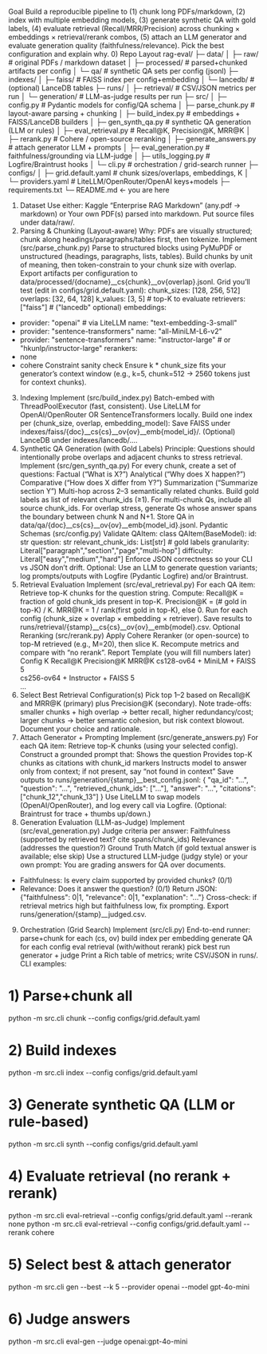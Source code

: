 Goal
Build a reproducible pipeline to (1) chunk long PDFs/markdown, (2) index with multiple embedding models, (3) generate synthetic QA with gold labels, (4) evaluate retrieval (Recall/MRR/Precision) across chunking × embeddings × retrieval/rerank combos, (5) attach an LLM generator and evaluate generation quality (faithfulness/relevance). Pick the best configuration and explain why.
0) Repo Layout
rag-eval/
  ├─ data/
  │   ├─ raw/                     # original PDFs / markdown dataset
  │   ├─ processed/               # parsed+chunked artifacts per config
  │   └─ qa/                      # synthetic QA sets per config (jsonl)
  ├─ indexes/
  │   ├─ faiss/                   # FAISS index per config+embedding
  │   └─ lancedb/                 # (optional) LanceDB tables
  ├─ runs/
  │   ├─ retrieval/               # CSV/JSON metrics per run
  │   └─ generation/              # LLM-as-judge results per run
  ├─ src/
  │   ├─ config.py                # Pydantic models for config/QA schema
  │   ├─ parse_chunk.py           # layout-aware parsing + chunking
  │   ├─ build_index.py           # embeddings + FAISS/LanceDB builders
  │   ├─ gen_synth_qa.py          # synthetic QA generation (LLM or rules)
  │   ├─ eval_retrieval.py        # Recall@K, Precision@K, MRR@K
  │   ├─ rerank.py                # Cohere / open-source reranking
  │   ├─ generate_answers.py      # attach generator LLM + prompts
  │   ├─ eval_generation.py       # faithfulness/grounding via LLM-judge
  │   ├─ utils_logging.py         # Logfire/Braintrust hooks
  │   └─ cli.py                   # orchestration / grid-search runner
  ├─ configs/
  │   ├─ grid.default.yaml        # chunk sizes/overlaps, embeddings, K
  │   └─ providers.yaml           # LiteLLM/OpenRouter/OpenAI keys+models
  ├─ requirements.txt
  └─ README.md  ← you are here
1) Dataset
Use either:
Kaggle “Enterprise RAG Markdown” (any.pdf → markdown)
or
Your own PDF(s) parsed into markdown.
Put source files under data/raw/.
2) Parsing & Chunking (Layout-aware)
Why: PDFs are visually structured; chunk along headings/paragraphs/tables first, then tokenize.
Implement (src/parse_chunk.py)
Parse to structured blocks using PyMuPDF or unstructured (headings, paragraphs, lists, tables).
Build chunks by unit of meaning, then token-constrain to your chunk size with overlap.
Export artifacts per configuration to data/processed/{docname}__cs{chunk}__ov{overlap}.jsonl.
Grid you’ll test (edit in configs/grid.default.yaml):
chunk_sizes: [128, 256, 512]
overlaps:    [32, 64, 128]
k_values:    [3, 5]            # top-K to evaluate
retrievers:  ["faiss"]         # ("lancedb" optional)
embeddings:
  - provider: "openai"         # via LiteLLM
    name: "text-embedding-3-small"
  - provider: "sentence-transformers"
    name: "all-MiniLM-L6-v2"
  - provider: "sentence-transformers"
    name: "instructor-large"   # or "hkunlp/instructor-large"
rerankers:
  - none
  - cohere
Constraint sanity check
Ensure k * chunk_size fits your generator’s context window (e.g., k=5, chunk=512 → 2560 tokens just for context chunks).
3) Indexing
Implement (src/build_index.py)
Batch-embed with ThreadPoolExecutor (fast, consistent).
Use LiteLLM for OpenAI/OpenRouter OR SentenceTransformers locally.
Build one index per (chunk_size, overlap, embedding_model):
Save FAISS under indexes/faiss/{doc}__cs{cs}__ov{ov}__emb{model_id}/.
(Optional) LanceDB under indexes/lancedb/....
4) Synthetic QA Generation (with Gold Labels)
Principle: Questions should intentionally probe overlaps and adjacent chunks to stress retrieval.
Implement (src/gen_synth_qa.py)
For every chunk, create a set of questions:
Factual (“What is X?”)
Analytical (“Why does X happen?”)
Comparative (“How does X differ from Y?”)
Summarization (“Summarize section Y”)
Multi-hop across 2–3 semantically related chunks.
Build gold labels as list of relevant chunk_ids (≥1).
For multi-chunk Qs, include all source chunk_ids.
For overlap stress, generate Qs whose answer spans the boundary between chunk N and N+1.
Store QA in data/qa/{doc}__cs{cs}__ov{ov}__emb{model_id}.jsonl.
Pydantic Schemas (src/config.py)
Validate QAItem:
class QAItem(BaseModel):
    id: str
    question: str
    relevant_chunk_ids: List[str]   # gold labels
    granularity: Literal["paragraph","section","page","multi-hop"]
    difficulty: Literal["easy","medium","hard"]
Enforce JSON correctness so your CLI vs JSON don’t drift.
Optional: Use an LLM to generate question variants; log prompts/outputs with Logfire (Pydantic Logfire) and/or Braintrust.
5) Retrieval Evaluation
Implement (src/eval_retrieval.py)
For each QA item:
Retrieve top-K chunks for the question string.
Compute:
Recall@K = fraction of gold chunk_ids present in top-K.
Precision@K = (# gold in top-K) / K.
MRR@K = 1 / rank(first gold in top-K), else 0.
Run for each config (chunk_size × overlap × embedding × retriever).
Save results to runs/retrieval/{stamp}__cs{cs}__ov{ov}__emb{model}.csv.
Optional Reranking (src/rerank.py)
Apply Cohere Reranker (or open-source) to top-M retrieved (e.g., M=20), then slice K.
Recompute metrics and compare with “no rerank”.
Report Template (you will fill numbers later)
Config	K	Recall@K	Precision@K	MRR@K
cs128-ov64 + MiniLM + FAISS	5			
cs256-ov64 + Instructor + FAISS	5			
...				
6) Select Best Retrieval Configuration(s)
Pick top 1–2 based on Recall@K and MRR@K (primary) plus Precision@K (secondary).
Note trade-offs: smaller chunks + high overlap → better recall, higher redundancy/cost; larger chunks → better semantic cohesion, but risk context blowout.
Document your choice and rationale.
7) Attach Generator + Prompting
Implement (src/generate_answers.py)
For each QA item:
Retrieve top-K chunks (using your selected config).
Construct a grounded prompt that:
Shows the question
Provides top-K chunks as citations with chunk_id markers
Instructs model to answer only from context; if not present, say “not found in context”
Save outputs to runs/generation/{stamp}__best_config.jsonl:
{
  "qa_id": "...",
  "question": "...",
  "retrieved_chunk_ids": ["..."],
  "answer": "...",
  "citations": ["chunk_12","chunk_13"]
}
Use LiteLLM to swap models (OpenAI/OpenRouter), and log every call via Logfire. (Optional: Braintrust for trace + thumbs up/down.)
8) Generation Evaluation (LLM-as-Judge)
Implement (src/eval_generation.py)
Judge criteria per answer:
Faithfulness (supported by retrieved text? cite spans/chunk_ids)
Relevance (addresses the question?)
Ground Truth Match (if gold textual answer is available; else skip)
Use a structured LLM-judge (judgy style) or your own prompt:
You are grading answers for QA over documents.
- Faithfulness: Is every claim supported by provided chunks? (0/1)
- Relevance: Does it answer the question? (0/1)
Return JSON: {"faithfulness": 0|1, "relevance": 0|1, "explanation": "..."}
Cross-check: if retrieval metrics high but faithfulness low, fix prompting.
Export runs/generation/{stamp}__judged.csv.
9) Orchestration (Grid Search)
Implement (src/cli.py)
End-to-end runner:
parse+chunk for each (cs, ov)
build index per embedding
generate QA for each config
eval retrieval (with/without rerank)
pick best
run generator + judge
Print a Rich table of metrics; write CSV/JSON in runs/.
CLI examples:
# 1) Parse+chunk all
python -m src.cli chunk --config configs/grid.default.yaml

# 2) Build indexes
python -m src.cli index --config configs/grid.default.yaml

# 3) Generate synthetic QA (LLM or rule-based)
python -m src.cli synth --config configs/grid.default.yaml

# 4) Evaluate retrieval (no rerank + rerank)
python -m src.cli eval-retrieval --config configs/grid.default.yaml --rerank none
python -m src.cli eval-retrieval --config configs/grid.default.yaml --rerank cohere

# 5) Select best & attach generator
python -m src.cli gen --best --k 5 --provider openai --model gpt-4o-mini

# 6) Judge answers
python -m src.cli eval-gen --judge openai:gpt-4o-mini
